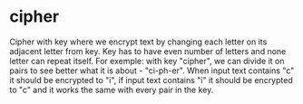 # cipher
Cipher with key where we encrypt text by changing each letter on its adjacent letter from key. 
Key has to have even number of letters and none letter can repeat itself.
For exemple: 
with key "cipher", we can divide it on pairs to see better what it is about - "ci-ph-er". 
When input text contains "c" it should be encrypted to "i", if input text contains "i" it should be encrypted to "c" and it works the same with every pair in the key.

